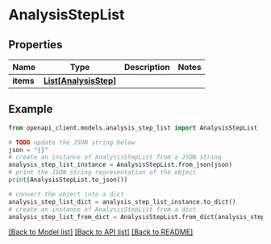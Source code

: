 # AnalysisStepList


## Properties

Name | Type | Description | Notes
------------ | ------------- | ------------- | -------------
**items** | [**List[AnalysisStep]**](AnalysisStep.md) |  | 

## Example

```python
from openapi_client.models.analysis_step_list import AnalysisStepList

# TODO update the JSON string below
json = "{}"
# create an instance of AnalysisStepList from a JSON string
analysis_step_list_instance = AnalysisStepList.from_json(json)
# print the JSON string representation of the object
print(AnalysisStepList.to_json())

# convert the object into a dict
analysis_step_list_dict = analysis_step_list_instance.to_dict()
# create an instance of AnalysisStepList from a dict
analysis_step_list_from_dict = AnalysisStepList.from_dict(analysis_step_list_dict)
```
[[Back to Model list]](../README.md#documentation-for-models) [[Back to API list]](../README.md#documentation-for-api-endpoints) [[Back to README]](../README.md)


